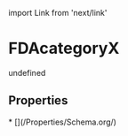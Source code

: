 import Link from 'next/link'
# FDAcategoryX

undefined

## Properties

<Grid>
* [](/Properties/Schema.org/)

</Grid>

